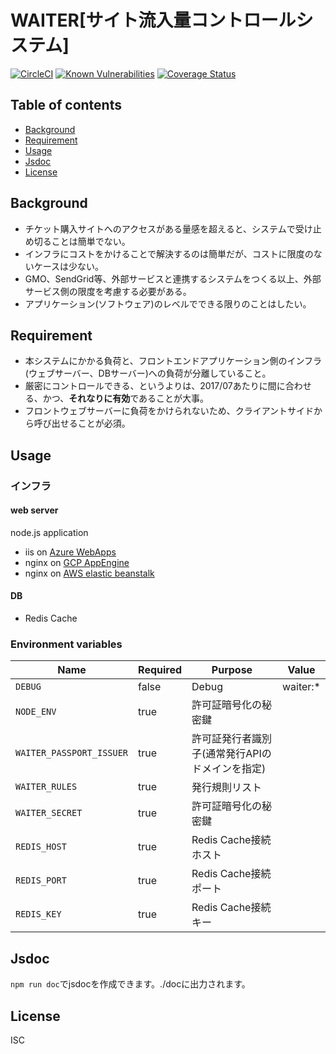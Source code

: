 # WAITER[サイト流入量コントロールシステム]

[![CircleCI](https://circleci.com/gh/motionpicture/waiter.svg?style=svg)](https://circleci.com/gh/motionpicture/waiter)
[![Known Vulnerabilities](https://snyk.io/test/github/motionpicture/waiter/badge.svg)](https://snyk.io/test/github/motionpicture/waiter)
[![Coverage Status](https://coveralls.io/repos/github/motionpicture/waiter/badge.svg)](https://coveralls.io/github/motionpicture/waiter)

## Table of contents

* [Background](#background)
* [Requirement](#requirement)
* [Usage](#usage)
* [Jsdoc](#jsdoc)
* [License](#license)

## Background
- チケット購入サイトへのアクセスがある量感を超えると、システムで受け止め切ることは簡単でない。
- インフラにコストをかけることで解決するのは簡単だが、コストに限度のないケースは少ない。
- GMO、SendGrid等、外部サービスと連携するシステムをつくる以上、外部サービス側の限度を考慮する必要がある。
- アプリケーション(ソフトウェア)のレベルでできる限りのことはしたい。

## Requirement
- 本システムにかかる負荷と、フロントエンドアプリケーション側のインフラ(ウェブサーバー、DBサーバー)への負荷が分離していること。
- 厳密にコントロールできる、というよりは、2017/07あたりに間に合わせる、かつ、**それなりに有効**であることが大事。
- フロントウェブサーバーに負荷をかけられないため、クライアントサイドから呼び出せることが必須。

## Usage

### インフラ
#### web server
node.js application  
- iis on [Azure WebApps](https://azure.microsoft.com/ja-jp/services/app-service/web/)
- nginx on [GCP AppEngine](https://cloud.google.com/appengine/?hl=ja)
- nginx on [AWS elastic beanstalk](https://aws.amazon.com/jp/elasticbeanstalk/)

#### DB
- Redis Cache

### Environment variables

| Name                     | Required | Purpose                                   | Value    |
| ------------------------ | -------- | ----------------------------------------- | -------- |
| `DEBUG`                  | false    | Debug                                     | waiter:* |
| `NODE_ENV`               | true     | 許可証暗号化の秘密鍵                       |          |
| `WAITER_PASSPORT_ISSUER` | true     | 許可証発行者識別子(通常発行APIのドメインを指定) |          |
| `WAITER_RULES`           | true     | 発行規則リスト                               |          |
| `WAITER_SECRET`          | true     | 許可証暗号化の秘密鍵                       |          |
| `REDIS_HOST`             | true     | Redis Cache接続ホスト                        |          |
| `REDIS_PORT`             | true     | Redis Cache接続ポート                        |          |
| `REDIS_KEY`              | true     | Redis Cache接続キー                         |          |

## Jsdoc

`npm run doc`でjsdocを作成できます。./docに出力されます。

## License

ISC
